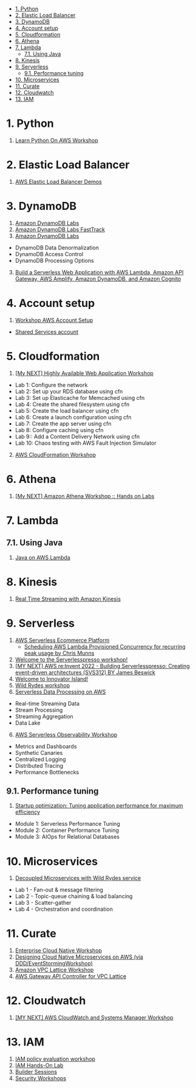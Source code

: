 
<!-- TOC -->

- [1. Python](#1-python)
- [2. Elastic Load Balancer](#2-elastic-load-balancer)
- [3. DynamoDB](#3-dynamodb)
- [4. Account setup](#4-account-setup)
- [5. Cloudformation](#5-cloudformation)
- [6. Athena](#6-athena)
- [7. Lambda](#7-lambda)
  - [7.1. Using Java](#71-using-java)
- [8. Kinesis](#8-kinesis)
- [9. Serverless](#9-serverless)
  - [9.1. Performance tuning](#91-performance-tuning)
- [10. Microservices](#10-microservices)
- [11. Curate](#11-curate)
- [12. Cloudwatch](#12-cloudwatch)
- [13. IAM](#13-iam)

<!-- /TOC -->

# 1. Python

1. [Learn Python On AWS Workshop](https://catalog.us-east-1.prod.workshops.aws/workshops/3d705026-9edc-40e8-b353-bdabb116c89c/en-US)

# 2. Elastic Load Balancer

1. [AWS Elastic Load Balancer Demos](https://exampleloadbalancer.com/)

# 3. DynamoDB

1. [Amazon DynamoDB Labs](https://amazon-dynamodb-labs.com/)
2. [Amazon DynamoDB Labs FastTrack](https://catalog.us-east-1.prod.workshops.aws/workshops/3319b690-3a41-4921-9af8-f31c7bef4cdb/en-US)
3. [Amazon DynamoDB Labs](https://eventbox.dev/published/lesson/dynamodbs-security-101/)
- DynamoDB Data Denormalization
- DynamoDB Access Control
- DynamoDB Processing Options

3. [Build a Serverless Web Application with AWS Lambda, Amazon API Gateway, AWS Amplify, Amazon DynamoDB, and Amazon Cognito](https://aws.amazon.com/getting-started/hands-on/build-serverless-web-app-lambda-apigateway-s3-dynamodb-cognito/)

# 4. Account setup

1. [Workshop AWS Account Setup](https://workshop-aws-account-setup.fstehle.com/)
- [Shared Services account](https://docs.aws.amazon.com/managedservices/latest/userguide/shared-services-account.html)

# 5. Cloudformation

1. [[My NEXT] Highly Available Web Application Workshop](https://catalog.us-east-1.prod.workshops.aws/workshops/3de93ad5-ebbe-4258-b977-b45cdfe661f1/en-US)
- Lab 1: Configure the network
- Lab 2: Set up your RDS database using cfn
- Lab 3: Set up Elasticache for Memcached using cfn
- Lab 4: Create the shared filesystem using cfn
- Lab 5: Create the load balancer using cfn
- Lab 6: Create a launch configuration using cfn
- Lab 7: Create the app server using cfn
- Lab 8: Configure caching using cfn
- Lab 9:: Add a Content Delivery Network using cfn
- Lab 10: Chaos testing with AWS Fault Injection Simulator
2. [AWS CloudFormation Workshop](https://catalog.workshops.aws/cfn101/en-US)

# 6. Athena

1. [[My NEXT] Amazon Athena Workshop :: Hands on Labs](https://catalog.us-east-1.prod.workshops.aws/workshops/9981f1a1-abdc-49b5-8387-cb01d238bb78/en-US)

# 7. Lambda

## 7.1. Using Java

1. [Java on AWS Lambda](https://catalog.workshops.aws/java-on-aws-lambda/en-US)

# 8. Kinesis

1. [Real Time Streaming with Amazon Kinesis](https://catalog.us-east-1.prod.workshops.aws/workshops/2300137e-f2ac-4eb9-a4ac-3d25026b235f/en-US)

# 9. Serverless

1. [AWS Serverless Ecommerce Platform](https://github.com/aws-samples/aws-serverless-ecommerce-platform)
    - [Scheduling AWS Lambda Provisioned Concurrency for recurring peak usage by Chris Munns](https://aws.amazon.com/blogs/compute/scheduling-aws-lambda-provisioned-concurrency-for-recurring-peak-usage/)
2. [Welcome to the Serverlesspresso workshop! ](https://workshop.serverlesscoffee.com/)
3. [[MY NEXT] AWS re:Invent 2022 - Building Serverlesspresso: Creating event-driven architectures (SVS312) BY James Beswick](https://www.youtube.com/watch?v=qs0U0LdNkV0)
3. [Welcome to Innovator Island! ](https://www.eventbox.dev/published/lesson/innovator-island/)
4. [Wild Rydes workshop](https://webapp.serverlessworkshops.io/)
5. [Serverless Data Processing on AWS](https://catalog.us-east-1.prod.workshops.aws/workshops/76d4b4eb-bff7-40c6-a925-7f101ad3bd43/en-US)
- Real-time Streaming Data
- Stream Processing
- Streaming Aggregation
- Data Lake
6. [AWS Serverless Observability Workshop ](https://serverless-observability.workshop.aws/en/010_introduction.html)
- Metrics and Dashboards
- Synthetic Canaries
- Centralized Logging
- Distributed Tracing
- Performance Bottlenecks

## 9.1. Performance tuning

1. [Startup optimization: Tuning application performance for maximum efficiency](https://catalog.workshops.aws/performance-tuning/en-US)
- Module 1: Serverless Performance Tuning
- Module 2: Container Performance Tuning
- Module 3: AIOps for Relational Databases

# 10. Microservices

1. [Decoupled Microservices with Wild Rydes service](https://catalog.us-east-1.prod.workshops.aws/workshops/e8738cf6-6eb0-4d1d-9e98-ae240d229535/en-US)
- Lab 1 - Fan-out & message filtering
- Lab 2 - Topic-queue chaining & load balancing
- Lab 3 - Scatter-gather
- Lab 4 - Orchestration and coordination

# 11. Curate

1. [Enterprise Cloud Native Workshop](https://catalog.us-east-1.prod.workshops.aws/workshops/0466c70e-4216-4352-98d9-5a8af59c86b2/en-)
2. [Designing Cloud Native Microservices on AWS (via DDD/EventStormingWorkshop)](https://github.com/aws-samples/designing-cloud-native-microservices-on-aws)
3. [Amazon VPC Lattice Workshop](https://catalog.us-east-1.prod.workshops.aws/workshops/9e543f60-e409-43d4-b37f-78ff3e1a07f5/en-US)
4. [AWS Gateway API Controller for VPC Lattice](https://github.com/aws/aws-application-networking-k8s)

# 12. Cloudwatch

1. [[MY NEXT] AWS CloudWatch and Systems Manager Workshop](https://catalog.us-east-1.prod.workshops.aws/workshops/a8e9c6a6-0ba9-48a7-a90d-378a440ab8ba/en-US)

# 13. IAM

1. [IAM policy evaluation workshop](https://catalog.us-east-1.prod.workshops.aws/workshops/6dc3124a-6bd4-46eb-b5c4-be438a82ba3d/en-US)
2. [IAM Hands-On Lab](https://catalog.us-east-1.prod.workshops.aws/workshops/8efd4edb-2b91-49fd-b1b8-3e3b5e71aa03/en-US/iam)
3. [Builder Sessions ](https://awssecworkshops.com/builder-sessions/)
4. [Security Workshops](https://awssecworkshops.com/workshops/)